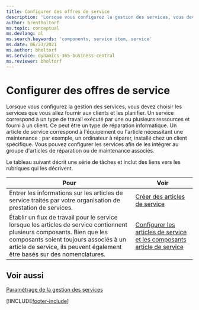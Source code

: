 ```yaml
---
title: Configurer des offres de service
description: 'Lorsque vous configurez la gestion des services, vous devez choisir les services que vous allez fournir aux clients et les planifier.'
author: brentholtorf
ms.topic: conceptual
ms.devlang: al
ms.search.keywords: 'components, service item, service'
ms.date: 06/23/2021
ms.author: bholtorf
ms.service: dynamics-365-business-central
ms.reviewer: bholtorf
---
```


# Configurer des offres de service
Lorsque vous configurez la gestion des services, vous devez choisir les services que vous allez fournir aux clients et les planifier. Un service correspond à un type de travail exécuté par une ou plusieurs ressources et fourni à un client. Ce peut être un type de réparation informatique. Un article de service correspond à l'équipement ou l'article nécessitant une maintenance : par exemple, un ordinateur à réparer, installé chez un client spécifique. Vous pouvez configurer les services afin de les intégrer au groupe d'articles de réparation ou de maintenance associés.  
  
Le tableau suivant décrit une série de tâches et inclut des liens vers les rubriques qui les décrivent.  
  
|**Pour**|**Voir**|  
|------------|-------------|  
|Entrer les informations sur les articles de service traités par votre organisation de prestation de services.|[Créer des articles de service](service-how-to-create-service-items.md)|  
|Établir un flux de travail pour le service lorsque les articles de service contiennent plusieurs composants. Bien que les composants soient toujours associés à un article de service, ils peuvent également être basés sur des nomenclatures.|[Configurer les articles de service et les composants article de service](service-how-setup-service-items.md)|  
  
## Voir aussi  
[Paramétrage de la gestion des services](service-setup-service.md)   

[!INCLUDE[footer-include](includes/footer-banner.md)]